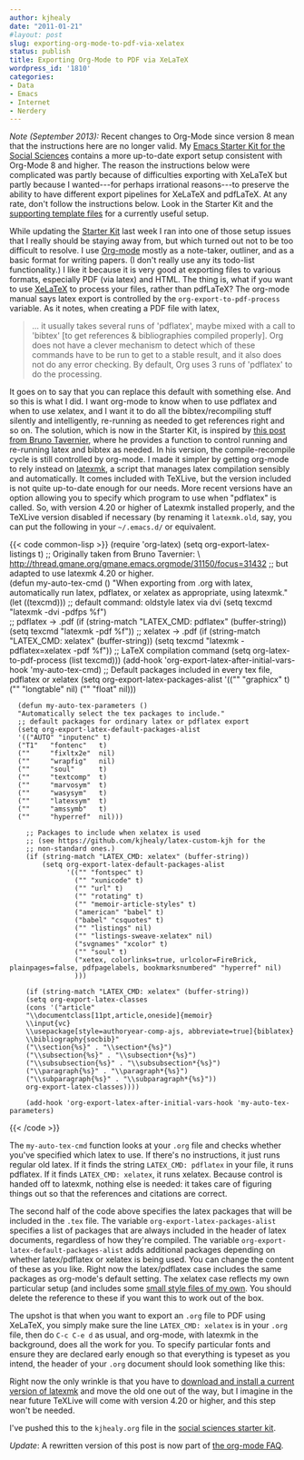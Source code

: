 ```yaml
---
author: kjhealy
date: "2011-01-21"
#layout: post
slug: exporting-org-mode-to-pdf-via-xelatex
status: publish
title: Exporting Org-Mode to PDF via XeLaTeX
wordpress_id: '1810'
categories:
- Data
- Emacs
- Internet
- Nerdery
---
```


_Note (September 2013):_ Recent changes to Org-Mode since version 8 mean that the instructions here are no longer valid. My [Emacs Starter Kit for the Social Sciences](https://kieranhealy.org/resources/emacs-starter-kit.html) contains a more up-to-date export setup consistent with Org-Mode 8 and higher. The reason the instructions below were complicated was partly because of difficulties exporting with XeLaTeX but partly because I wanted---for perhaps irrational reasons---to preserve the ability to have different export pipelines for XeLaTeX and pdfLaTeX. At any rate, don't follow the instructions below. Look in the Starter Kit and the [supporting template files](https://github.com/kjhealy/latex-custom-kjh) for a currently useful setup.

While updating the [Starter Kit](http://kjhealy.github.com/emacs-starter-kit/) last week I ran into one of those setup issues that I really should be staying away from, but which turned out not to be too difficult to resolve. I use [Org-mode](http://orgmode.org/) mostly as a note-taker, outliner, and as a basic format for writing papers. (I don't really use any its todo-list functionality.) I like it because it is very good at exporting files to various formats, especially PDF (via latex) and HTML. The thing is, what if you want to use [XeLaTeX](http://en.wikipedia.org/wiki/XeTeX) to process your files, rather than pdfLaTeX? The org-mode manual says latex export is controlled by the `org-export-to-pdf-process` variable. As it notes, when creating a PDF file with latex,

> ... it usually takes several runs of 'pdflatex', maybe mixed with a call to 'bibtex' [to get references & bibliographies compiled properly]. Org does not have a clever mechanism to detect which of these commands have to be run to get to a stable result, and it also does not do any error checking. By default, Org uses 3 runs of 'pdflatex' to do the processing.

It goes on to say that you can replace this default with something else. And so this is what I did. I want org-mode to know when to use pdflatex and when to use xelatex, and I want it to do all the bibtex/recompiling stuff silently and intelligently, re-running as needed to get references right and so on. The solution, which is now in the Starter Kit, is inspired by [this post from Bruno Tavernier](http://www.mail-archive.com/emacs-orgmode@gnu.org/msg31328.html), where he provides a function to control running and re-running latex and bibtex as needed. In his version, the compile-recompile cycle is still controlled by org-mode. I made it simpler by getting org-mode to rely instead on [latexmk](http://www.phys.psu.edu/~collins/software/latexmk-jcc/), a script that manages latex compilation sensibly and automatically. It comes included with TeXLive, but the version included is not quite up-to-date enough for our needs. More recent versions have an option allowing you to specify which program to use when "pdflatex" is called. So, with version 4.20 or higher of Latexmk installed properly, and the TeXLive version disabled if necessary (by renaming it `latexmk.old`, say, you can put the following in your `~/.emacs.d/` or equivalent.


{{< code common-lisp >}}
    (require 'org-latex)
    (setq org-export-latex-listings t) 
    ;; Originally taken from Bruno Tavernier: \ http://thread.gmane.org/gmane.emacs.orgmode/31150/focus=31432
    ;; but adapted to use latexmk 4.20 or higher.  
    (defun my-auto-tex-cmd ()
      "When exporting from .org with latex, automatically run latex,
       pdflatex, or xelatex as appropriate, using latexmk."
      (let ((texcmd)))
      ;; default command: oldstyle latex via dvi
      (setq texcmd "latexmk -dvi -pdfps %f")        
      ;; pdflatex -> .pdf
      (if (string-match "LATEX_CMD: pdflatex" (buffer-string))
          (setq texcmd "latexmk -pdf %f"))
      ;; xelatex -> .pdf
      (if (string-match "LATEX_CMD: xelatex" (buffer-string))
          (setq texcmd "latexmk -pdflatex=xelatex -pdf %f"))
      ;; LaTeX compilation command
      (setq org-latex-to-pdf-process (list texcmd)))
      (add-hook 'org-export-latex-after-initial-vars-hook 'my-auto-tex-cmd)
      ;; Default packages included in every tex file, pdflatex or xelatex
      (setq org-export-latex-packages-alist
      '(("" "graphicx" t)
      ("" "longtable" nil)
      ("" "float" nil)))
      
      (defun my-auto-tex-parameters ()
      "Automatically select the tex packages to include."
      ;; default packages for ordinary latex or pdflatex export
      (setq org-export-latex-default-packages-alist
      '(("AUTO" "inputenc" t)
      ("T1"   "fontenc"   t)
      (""     "fixltx2e"  nil)
      (""     "wrapfig"   nil)
      (""     "soul"      t)
      (""     "textcomp"  t)
      (""     "marvosym"  t)
      (""     "wasysym"   t)
      (""     "latexsym"  t)
      (""     "amssymb"   t)
      (""     "hyperref"  nil)))
      
        ;; Packages to include when xelatex is used
        ;; (see https://github.com/kjhealy/latex-custom-kjh for the 
        ;; non-standard ones.)
        (if (string-match "LATEX_CMD: xelatex" (buffer-string))
            (setq org-export-latex-default-packages-alist
                  '(("" "fontspec" t)
                    ("" "xunicode" t)
                    ("" "url" t)
                    ("" "rotating" t)
                    ("" "memoir-article-styles" t)
                    ("american" "babel" t)
                    ("babel" "csquotes" t)
                    ("" "listings" nil)
                    ("" "listings-sweave-xelatex" nil)
                    ("svgnames" "xcolor" t)
                    ("" "soul" t)
                    ("xetex, colorlinks=true, urlcolor=FireBrick, plainpages=false, pdfpagelabels, bookmarksnumbered" "hyperref" nil)
                    )))
        
        (if (string-match "LATEX_CMD: xelatex" (buffer-string))
        (setq org-export-latex-classes
        (cons '("article"
        "\\documentclass[11pt,article,oneside]{memoir}
        \\input{vc}
        \\usepackage[style=authoryear-comp-ajs, abbreviate=true]{biblatex}
        \\bibliography{socbib}"
        ("\\section{%s}" . "\\section*{%s}")
        ("\\subsection{%s}" . "\\subsection*{%s}")
        ("\\subsubsection{%s}" . "\\subsubsection*{%s}")
        ("\\paragraph{%s}" . "\\paragraph*{%s}")
        ("\\subparagraph{%s}" . "\\subparagraph*{%s}"))
        org-export-latex-classes))))  
        
        (add-hook 'org-export-latex-after-initial-vars-hook 'my-auto-tex-parameters)

{{< /code >}}

The `my-auto-tex-cmd` function looks at your `.org` file and checks whether you've specified which latex to use. If there's no instructions, it just runs regular old latex. If it finds the string `LATEX_CMD: pdflatex` in your file, it runs pdflatex. If it finds `LATEX_CMD: xelatex`, it runs xelatex. Because control is handed off to latexmk, nothing else is needed: it takes care of figuring things out so that the references and citations are correct.

The second half of the code above specifies the latex packages that will be included in the `.tex` file. The variable `org-export-latex-packages-alist` specifies a list of packages that are always included in the header of latex documents, regardless of how they're compiled. The variable `org-export-latex-default-packages-alist` adds additional packages depending on whether latex/pdflatex or xelatex is being used. You can change the content of these as you like. Right now the latex/pdflatex case includes the same packages as org-mode's default setting. The xelatex case reflects my own particular setup (and includes some [small style files of my own](https://github.com/kjhealy/latex-custom-kjh). You should delete the reference to these if you want this to work out of the box.

The upshot is that when you want to export an `.org` file to PDF using XeLaTeX, you simply make sure the line `LATEX_CMD: xelatex` is in your `.org` file, then do `C-c C-e d` as usual, and org-mode, with latexmk in the background, does all the work for you. To specify particular fonts and ensure they are declared early enough so that everything is typeset as you intend, the header of your `.org` document should look something like this:

<script src="https://gist.github.com/795116.js"> </script>

Right now the only wrinkle is that you have to [download and install a current version of latexmk](http://www.phys.psu.edu/~collins/software/latexmk-jcc/) and move the old one out of the way, but I imagine in the near future TeXLive will come with version 4.20 or higher, and this step won't be needed.

I've pushed this to the `kjhealy.org` file in the [social sciences starter kit](https://github.com/kjhealy/emacs-starter-kit).

*Update*: A rewritten version of this post is now part of [the org-mode FAQ](http://orgmode.org/worg/org-faq.html#using-xelatex-for-pdf-export).
